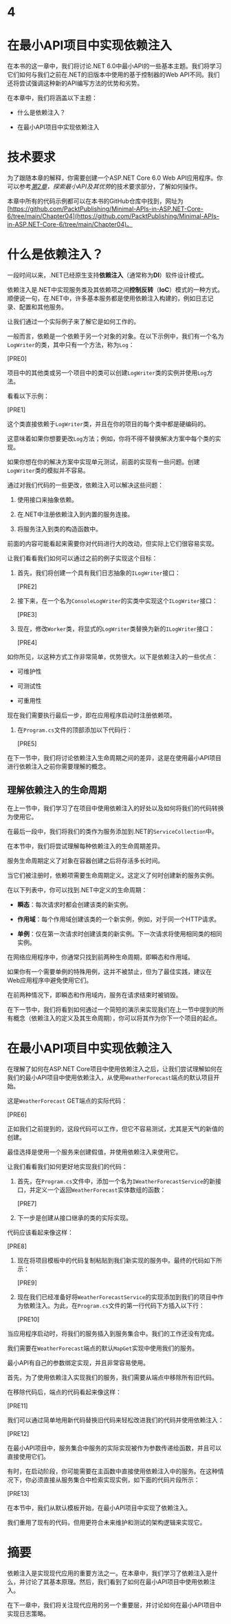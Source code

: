 # 4

# 在最小API项目中实现依赖注入

在本书的这一章中，我们将讨论.NET 6.0中最小API的一些基本主题。我们将学习它们如何与我们之前在.NET的旧版本中使用的基于控制器的Web API不同。我们还将尝试强调这种新的API编写方法的优势和劣势。

在本章中，我们将涵盖以下主题：

+   什么是依赖注入？

+   在最小API项目中实现依赖注入

# 技术要求

为了跟随本章的解释，你需要创建一个ASP.NET Core 6.0 Web API应用程序。你可以参考[*第2章*](B17902_02.xhtml#_idTextAnchor023)*，探索最小API及其优势*的技术要求部分，了解如何操作。

本章中所有的代码示例都可以在本书的GitHub仓库中找到，网址为[https://github.com/PacktPublishing/Minimal-APIs-in-ASP.NET-Core-6/tree/main/Chapter04](https://github.com/PacktPublishing/Minimal-APIs-in-ASP.NET-Core-6/tree/main/Chapter04)。

# 什么是依赖注入？

一段时间以来，.NET已经原生支持**依赖注入**（通常称为**DI**）软件设计模式。

依赖注入是.NET中实现服务类及其依赖项之间**控制反转**（**IoC**）模式的一种方式。顺便说一句，在.NET中，许多基本服务都是使用依赖注入构建的，例如日志记录、配置和其他服务。

让我们通过一个实际例子来了解它是如何工作的。

一般而言，依赖是一个依赖于另一个对象的对象。在以下示例中，我们有一个名为`LogWriter`的类，其中只有一个方法，称为`Log`：

[PRE0]

项目中的其他类或另一个项目中的类可以创建`LogWriter`类的实例并使用`Log`方法。

看看以下示例：

[PRE1]

这个类直接依赖于`LogWriter`类，并且在你的项目的每个类中都是硬编码的。

这意味着如果你想要更改`Log`方法；例如，你将不得不替换解决方案中每个类的实现。

如果你想在你的解决方案中实现单元测试，前面的实现有一些问题。创建`LogWriter`类的模拟并不容易。

通过对我们代码的一些更改，依赖注入可以解决这些问题：

1.  使用接口来抽象依赖。

1.  在.NET中注册依赖注入到内置的服务连接。

1.  将服务注入到类的构造函数中。

前面的内容可能看起来需要你对代码进行大的改动，但实际上它们很容易实现。

让我们看看我们如何可以通过之前的例子实现这个目标：

1.  首先，我们将创建一个具有我们日志抽象的`ILogWriter`接口：

    [PRE2]

1.  接下来，在一个名为`ConsoleLogWriter`的实类中实现这个`ILogWriter`接口：

    [PRE3]

1.  现在，修改`Worker`类，将显式的`LogWriter`类替换为新的`ILogWriter`接口：

    [PRE4]

如你所见，以这种方式工作非常简单，优势很大。以下是依赖注入的一些优点：

+   可维护性

+   可测试性

+   可重用性

现在我们需要执行最后一步，即在应用程序启动时注册依赖项。

1.  在`Program.cs`文件的顶部添加以下代码行：

    [PRE5]

在下一节中，我们将讨论依赖注入生命周期之间的差异，这是在使用最小API项目进行依赖注入之前你需要理解的概念。

## 理解依赖注入的生命周期

在上一节中，我们学习了在项目中使用依赖注入的好处以及如何将我们的代码转换为使用它。

在最后一段中，我们将我们的类作为服务添加到.NET的`ServiceCollection`中。

在本节中，我们将尝试理解每种依赖注入的生命周期差异。

服务生命周期定义了对象在容器创建之后将存活多长时间。

当它们被注册时，依赖项需要生命周期定义。这定义了何时创建新的服务实例。

在以下列表中，你可以找到.NET中定义的生命周期：

+   **瞬态**：每次请求时都会创建该类的新实例。

+   **作用域**：每个作用域创建该类的一个新实例，例如，对于同一个HTTP请求。

+   **单例**：仅在第一次请求时创建该类的新实例。下一次请求将使用相同类的相同实例。

在网络应用程序中，你通常只找到前两种生命周期，即瞬态和作用域。

如果你有一个需要单例的特殊用例，这并不被禁止，但为了最佳实践，建议在Web应用程序中避免使用它们。

在前两种情况下，即瞬态和作用域内，服务在请求结束时被销毁。

在下一节中，我们将看到如何通过一个简短的演示来实现我们在上一节中提到的所有概念（依赖注入的定义及其生命周期），你可以将其作为你下一个项目的起点。

# 在最小API项目中实现依赖注入

在理解了如何在ASP.NET Core项目中使用依赖注入之后，让我们尝试理解如何在我们的最小API项目中使用依赖注入，从使用`WeatherForecast`端点的默认项目开始。

这是`WeatherForecast` GET端点的实际代码：

[PRE6]

正如我们之前提到的，这段代码可以工作，但它不容易测试，尤其是天气的新值的创建。

最佳选择是使用一个服务来创建假值，并使用依赖注入来使用它。

让我们看看我们如何更好地实现我们的代码：

1.  首先，在`Program.cs`文件中，添加一个名为`IWeatherForecastService`的新接口，并定义一个返回`WeatherForecast`实体数组的函数：

    [PRE7]

1.  下一步是创建从接口继承的类的实际实现。

代码应该看起来像这样：

[PRE8]

1.  现在将项目模板中的代码复制粘贴到我们新实现的服务中。最终的代码如下所示：

    [PRE9]

1.  现在我们已经准备好将`WeatherForecastService`的实现添加到我们的项目中作为依赖注入。为此，在`Program.cs`文件的第一行代码下方插入以下行：

    [PRE10]

当应用程序启动时，将我们的服务插入到服务集合中。我们的工作还没有完成。

我们需要在`WeatherForecast`端点的默认`MapGet`实现中使用我们的服务。

最小API有自己的参数绑定实现，并且非常容易使用。

首先，为了使用依赖注入实现我们的服务，我们需要从端点中移除所有旧代码。

在移除代码后，端点的代码看起来像这样：

[PRE11]

我们可以通过简单地用新代码替换旧代码来轻松改进我们的代码并使用依赖注入：

[PRE12]

在最小API项目中，服务集合中服务的实际实现被作为参数传递给函数，并且可以直接使用它们。

有时，在启动阶段，你可能需要在主函数中直接使用依赖注入中的服务。在这种情况下，你必须直接从服务集合中检索实现实例，如下面的代码片段所示：

[PRE13]

在本节中，我们从默认模板开始，在最小API项目中实现了依赖注入。

我们重用了现有的代码，但用更符合未来维护和测试的架构逻辑来实现它。

# 摘要

依赖注入是实现现代应用的重要方法之一。在本章中，我们学习了依赖注入是什么，并讨论了其基本原理。然后，我们看到了如何在最小API项目中使用依赖注入。

在下一章中，我们将关注现代应用的另一个重要层，并讨论如何在最小API项目中实现日志策略。
